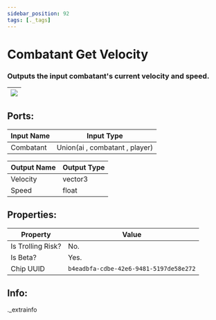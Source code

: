 ```yaml
---
sidebar_position: 92
tags: [._tags]
---
```


# Combatant Get Velocity


### Outputs the input combatant's current velocity and speed.

| ![](https://images-ext-2.discordapp.net/external/MPmIaQzlEPmgGWlgi-WxBBXt0Bjv_zWPkg1y1f_sy3s/https/www.recroomcircuits.com/image/circuit/absolute-value?width=206&height=108) |
|-----|

## Ports:

| Input Name | Input Type |
|-----------|-----------|
| Combatant | Union(ai , combatant , player) |

| Output Name | Output Type |
|-----------|-----------|
| Velocity | vector3 |
| Speed | float |

## Properties:

| Property  | Value |
|-------------------|-----------|
| Is Trolling Risk? | No. |
| Is Beta? | Yes. |
| Chip UUID | `b4eadbfa-cdbe-42e6-9481-5197de58e272` |

## Info:
._extrainfo